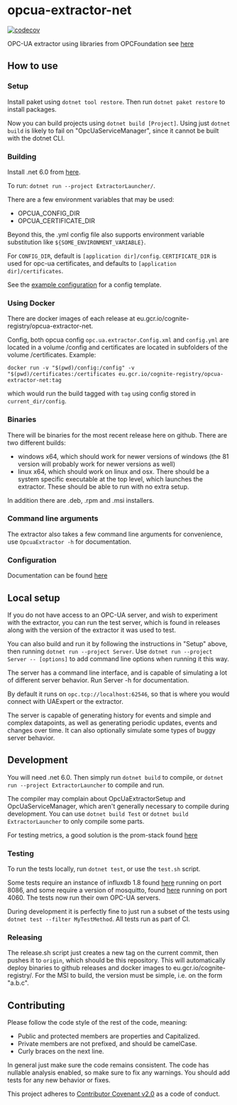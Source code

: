 # opcua-extractor-net
[![codecov](https://codecov.io/gh/cognitedata/opcua-extractor-net/branch/master/graph/badge.svg?token=SS8CBL93bW)](https://codecov.io/gh/cognitedata/opcua-extractor-net)

OPC-UA extractor using libraries from OPCFoundation see [here](https://github.com/OPCFoundation/UA-.NETStandard)

## How to use

### Setup
Install paket using `dotnet tool restore`. Then run `dotnet paket restore` to install packages.

Now you can build projects using `dotnet build [Project]`. Using just `dotnet build` is likely to fail on "OpcUaServiceManager", since it cannot be built
with the dotnet CLI.

### Building
Install .net 6.0 from [here](https://dotnet.microsoft.com/download).

To run:
`dotnet run --project ExtractorLauncher/`.

There are a few environment variables that may be used:
 - OPCUA_CONFIG_DIR
 - OPCUA_CERTIFICATE_DIR

Beyond this, the .yml config file also supports environment variable substitution like `${SOME_ENVIRONMENT_VARIABLE}`.

For `CONFIG_DIR`, default is `[application dir]/config`. `CERTIFICATE_DIR` is used for opc-ua certificates, and defaults to `[application dir]/certificates`.

See the [example configuration](config/config.example.yml) for a config template.

### Using Docker
There are docker images of each release at eu.gcr.io/cognite-registry/opcua-extractor-net.

Config, both opcua config `opc.ua.extractor.Config.xml` and `config.yml` are located in a volume /config and certificates are located in subfolders of the volume /certificates. Example:

`docker run -v "$(pwd)/config:/config" -v "$(pwd)/certificates:/certificates eu.gcr.io/cognite-registry/opcua-extractor-net:tag`

which would run the build tagged with `tag` using config stored in `current_dir/config`.

### Binaries
There will be binaries for the most recent release here on github. There are two different builds:
 - windows x64, which should work for newer versions of windows (the 81 version will probably work for newer versions as well)
 - linux x64, which should work on linux and osx.
There should be a system specific executable at the top level, which launches the extractor. These should be able to run with no extra setup.

In addition there are .deb, .rpm and .msi installers.

### Command line arguments
The extractor also takes a few command line arguments for convenience, use `OpcuaExtractor -h` for documentation.

### Configuration
Documentation can be found [here](https://cognitedata.atlassian.net/wiki/spaces/DSC/pages/1049264826/OPC+UA+Extractor)

## Local setup
If you do not have access to an OPC-UA server, and wish to experiment with the extractor, you can run the test server, which is found in releases along with the version of the extractor it was used to test.

You can also build and run it by following the instructions in "Setup" above, then running `dotnet run --project Server`. Use `dotnet run --project Server -- [options]` to add command line options when running it this way.

The server has a command line interface, and is capable of simulating a lot of different server behavior. Run Server -h for documentation.

By default it runs on `opc.tcp://localhost:62546`, so that is where you would connect with UAExpert or the extractor.

The server is capable of generating history for events and simple and complex datapoints, as well as generating periodic updates, events and changes over time.
It can also optionally simulate some types of buggy server behavior.

## Development
You will need .net 6.0. Then simply run `dotnet build` to compile,
or `dotnet run --project ExtractorLauncher` to compile and run.

The compiler may complain about OpcUaExtractorSetup and OpcUaServiceManager, which aren't generally necessary to compile during development.
You can use `dotnet build Test` or `dotnet build ExtractorLauncher` to only compile some parts.

For testing metrics, a good solution is the prom-stack found [here](https://github.com/evnsio/prom-stack)

### Testing
To run the tests locally, run `dotnet test`, or use the `test.sh` script. 

Some tests require an instance of influxdb 1.8 found [here](https://portal.influxdata.com/downloads/) running on port 8086,
and some require a version of mosquitto, found [here](https://mosquitto.org/) running on port 4060. The tests now run their own OPC-UA servers.

During development it is perfectly fine to just run a subset of the tests using `dotnet test --filter MyTestMethod`. All tests run as part of CI.

### Releasing
The release.sh script just creates a new tag on the current commit, then pushes it to `origin`, which should be this repository. This will automatically
deploy binaries to github releases and docker images to eu.gcr.io/cognite-registry/. For the MSI to build, the version must be simple, i.e. on the form "a.b.c".

## Contributing
Please follow the code style of the rest of the code, meaning:
 - Public and protected members are properties and Capitalized.
 - Private members are not prefixed, and should be camelCase.
 - Curly braces on the next line.

In general just make sure the code remains consistent. The code has nullable analysis enabled, so make sure to fix any warnings. You should add tests for any new behavior or fixes.

This project adheres to [Contributor Covenant v2.0](https://www.contributor-covenant.org/version/2/0/code_of_conduct/) as a code of conduct.
